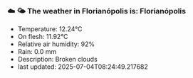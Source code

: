 ### ☁️ 🌤️  The weather in Florianópolis is: Florianópolis

- Temperature: 12.24°C
- On flesh: 11.92°C
- Relative air humidity: 92%
- Rain: 0.0 mm
- Description: Broken clouds
- last updated: 2025-07-04T08:24:49.217682
